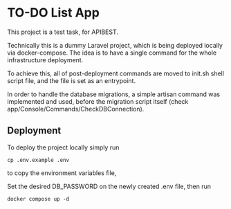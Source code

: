 # TO-DO List App

This project is a test task, for APIBEST.  

Technically this is a dummy Laravel project, which is being deployed locally via docker-compose. The idea is to have a single command for the whole infrastructure deployment. 

To achieve this, all of post-deployment commands are moved to init.sh shell script file, and the file is set as an entrypoint.  

In order to handle the database migrations, a simple artisan command was implemented and used, before the migration script itself (check app/Console/Commands/CheckDBConnection).


## Deployment

To deploy the project locally simply run 

`cp .env.example .env`

to copy the environment variables file,

Set the desired DB_PASSWORD on the newly created .env file, then run

`docker compose up -d`
